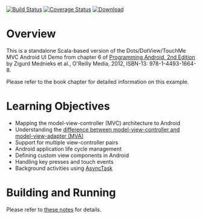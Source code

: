 [![Build Status](https://travis-ci.org/LoyolaChicagoCode/uidemo-android-scala.svg?branch=master)](https://travis-ci.org/LoyolaChicagoCode/uidemo-android-scala) 
[![Coverage Status](https://img.shields.io/coveralls/LoyolaChicagoCode/uidemo-android-scala.svg)](https://coveralls.io/r/LoyolaChicagoCode/uidemo-android-scala) 
[![Download](https://api.bintray.com/packages/loyolachicagocode/generic/uidemo-android-scala/images/download.svg) ](https://bintray.com/loyolachicagocode/generic/uidemo-android-scala/_latestVersion)

# Overview

This is a standalone Scala-based version of the Dots/DotView/TouchMe MVC Android UI Demo from
chapter 6 of
[Programming Android, 2nd Edition](http://proquestcombo.safaribooksonline.com/book/programming/android/9781449332921)
by Zigurd Mednieks et al., O'Reilly Media, 2012, ISBN-13: 978-1-4493-1664-8.

Please refer to the book chapter for detailed information on this example.

# Learning Objectives

* Mapping the model-view-controller (MVC) architecture to Android
* Understanding the [difference between model-view-controller and model-view-adapter (MVA)](https://www.palantir.com/2009/04/model-view-adapter/)
* Support for multiple view-controller pairs
* Android application life cycle management
* Defining custom view components in Android
* Handling key presses and touch events 
* Background activities using [AsyncTask](http://developer.android.com/reference/android/os/AsyncTask.html) 

# Building and Running

Please refer to [these notes](http://lucoodevcourse.github.io/notes/scalaandroiddev.html) for details.

